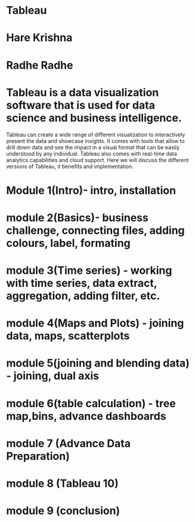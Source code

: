 # Tableau
# Hare Krishna 
# Radhe Radhe

# Tableau is a data visualization software that is used for data science and business intelligence. 
Tableau can create a wide range of different visualization to interactively present the data and showcase insights. 
It comes with tools that allow to drill down data and see the impact in a visual format that can be easily understood by 
any individual. Tableau also comes with real-time data analytics capabilities and cloud support. 
Here we will discuss the different versions of Tableau, it benefits and implementation.

# Module 1(Intro)- intro, installation
# module 2(Basics)- business challenge, connecting files, adding colours, label, formating 
# module 3(Time series) - working with time series, data extract, aggregation, adding filter, etc.
# module 4(Maps and Plots) - joining data, maps, scatterplots
# module 5(joining and blending data) - joining, dual axis
# module 6(table calculation) - tree map,bins, advance dashboards
# module 7 (Advance Data Preparation)
# module 8 (Tableau 10)
# module 9 (conclusion)
